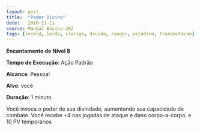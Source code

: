 ```yaml
---
layout: post
title:  "Poder Divino"
date:   2016-11-11
source: Manual Básico.202
tags: [level4, bardo, clerigo, druida, ranger, paladino, transmutacao]
---
```


**Encantamento de Nível 8**

**Tempo de Execução**: Ação Padrão

**Alcance**: Pessoal

**Alvo**: você

**Duração**: 1 minuto

Você invoca o poder de sua divindade, aumentando sua capacidade de combate. 
Você recebe +4 nas jogadas de ataque e dano corpo-a-corpo, e 10 PV temporários